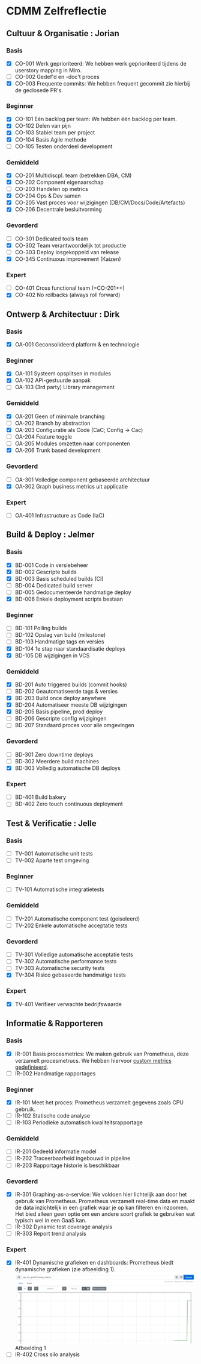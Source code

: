 # CDMM Zelfreflectie

## Cultuur & Organisatie : Jorian

### Basis

- [x] CO-001 Werk geprioriteerd: We hebben werk geprioriteerd tijdens de userstory mapping in Miro.
- [ ] CO-002 Gedef'd en -doc't proces
- [x] CO-003 Frequente commits: We hebben frequent gecommit zie hierbij de geclosede PR's.

### Beginner

- [x] CO-101 Eén backlog per team: We hebben één backlog per team.
- [x] CO-102 Delen van pijn
- [x] CO-103 Stabiel team per project
- [x] CO-104 Basis Agile methode
- [ ] CO-105 Testen onderdeel development

### Gemiddeld

- [x] CO-201 Multidiscpl. team (betrekken DBA, CM)
- [x] CO-202 Component eigenaarschap
- [ ] CO-203 Handelen op metrics
- [x] CO-204 Ops & Dev samen
- [x] CO-205 Vast proces voor wijzigingen (DB/CM/Docs/Code/Artefacts)
- [x] CO-206 Decentrale besluitvorming

### Gevorderd

- [ ] CO-301 Dedicated tools team
- [x] CO-302 Team verantwoordelijk tot productie
- [ ] CO-303 Deploy losgekoppeld van release
- [x] CO-345 Continuous improvement (Kaizen)

### Expert

- [ ] CO-401 Cross functional team (=CO-201++)
- [x] CO-402 No rollbacks (always roll forward)

## Ontwerp & Architectuur : Dirk

### Basis

- [x] OA-001 Geconsolideerd platform & en technologie

### Beginner

- [x] OA-101 Systeem opsplitsen in modules
- [x] OA-102 API-gestuurde aanpak
- [ ] OA-103 (3rd party) Library management

### Gemiddeld

- [x] OA-201 Geen of minimale branching
- [ ] OA-202 Branch by abstraction
- [x] OA-203 Configuratie als Code (CaC; Config -> Cac)
- [ ] OA-204 Feature toggle
- [ ] OA-205 Modules omzetten naar componenten
- [x] OA-206 Trunk based development

### Gevorderd

- [ ] OA-301 Volledige component gebaseerde architectuur
- [x] OA-302 Graph business metrics uit applicatie

### Expert

- [ ] OA-401 Infrastructure as Code (IaC)

## Build & Deploy : Jelmer

### Basis

- [x] BD-001 Code in versiebeheer
- [x] BD-002 Gescripte builds
- [x] BD-003 Basis scheduled builds (CI)
- [ ] BD-004 Dedicated build server
- [ ] BD-005 Gedocumenteerde handmatige deploy
- [x] BD-006 Enkele deployment scripts bestaan

### Beginner

- [ ] BD-101 Polling builds
- [ ] BD-102 Opslag van build (milestone)
- [ ] BD-103 Handmatige tags en versies
- [x] BD-104 1e stap naar standaardisatie deploys
- [x] BD-105 DB wijzigingen in VCS

### Gemiddeld

- [x] BD-201 Auto triggered builds (commit hooks)
- [ ] BD-202 Geautomatiseerde tags & versies
- [x] BD-203 Build once deploy anywhere
- [x] BD-204 Automatiseer meeste DB wijzigingen
- [x] BD-205 Basis pipeline, prod deploy
- [ ] BD-206 Gescripte config wijzigingen
- [ ] BD-207 Standaard proces voor alle omgevingen

### Gevorderd

- [ ] BD-301 Zero downtime deploys
- [ ] BD-302 Meerdere build machines
- [x] BD-303 Volledig automatische DB deploys

### Expert

- [ ] BD-401 Build bakery
- [ ] BD-402 Zero touch continuous deployment

## Test & Verificatie : Jelle

### Basis

- [ ] TV-001 Automatische unit tests
- [ ] TV-002 Aparte test omgeving

### Beginner

- [ ] TV-101 Automatische integratietests

### Gemiddeld

- [ ] TV-201 Automatische component test (geisoleerd)
- [ ] TV-202 Enkele automatische acceptatie tests

### Gevorderd

- [ ] TV-301 Volledige automatische acceptatie tests
- [ ] TV-302 Automatische performance tests
- [ ] TV-303 Automatische security tests
- [x] TV-304 Risico gebaseerde handmatige tests

### Expert

- [x] TV-401 Verifieer verwachte bedrijfswaarde

## Informatie & Rapporteren

### Basis

- [x] IR-001 Basis procesmetrics: We maken gebruik van Prometheus, deze verzamelt procesmetrucs. We hebben hiervoor [custom metrics gedefinieerd](https://github.com/hanaim-devops/devops-bp-pitstop-uitbreiding-team-knoppert/pull/69/files).
- [ ] IR-002 Handmatige rapportages

### Beginner

- [x] IR-101 Meet het proces: Prometheus verzamelt gegevens zoals CPU gebruik.
- [ ] IR-102 Statische code analyse
- [ ] IR-103 Periodieke automatisch kwaliteitsrapportage

### Gemiddeld

- [ ] IR-201 Gedeeld informatie model
- [ ] IR-202 Traceerbaarheid ingebouwd in pipeline
- [ ] IR-203 Rapportage historie is beschikbaar

### Gevorderd

- [x] IR-301 Graphing-as-a-service: We voldoen hier lichtelijk aan door het gebruik van Prometheus. Prometheus verzamelt real-time data en maakt de data inzichtelijk in een grafiek waar je op kan filteren en inzoomen. Het bied alleen geen optie om een andere soort grafiek te gebruiken wat typisch wel in een GaaS kan.
- [ ] IR-302 Dynamic test coverage analysis
- [ ] IR-303 Report trend analysis

### Expert

- [x] IR-401 Dynamische grafieken en dashboards: Prometheus biedt dynamische grafieken (zie afbeelding 1).
![Prometheus grafiek](./plaatjes/prometheus-grafiek.png)
Afbeelding 1
- [ ] IR-402 Cross silo analysis
